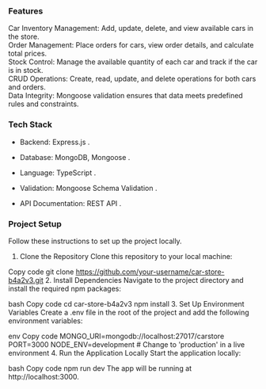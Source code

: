 ### Features
Car Inventory Management: Add, update, delete, and view available cars in the store. <br>
Order Management: Place orders for cars, view order details, and calculate total prices. <br>
Stock Control: Manage the available quantity of each car and track if the car is in stock. <br>
CRUD Operations: Create, read, update, and delete operations for both cars and orders. <br>
Data Integrity: Mongoose validation ensures that data meets predefined rules and constraints. <br>

### Tech Stack
- Backend: Express.js .

- Database: MongoDB, Mongoose .

- Language: TypeScript .

- Validation: Mongoose Schema Validation .

- API Documentation: REST API .

### Project Setup
Follow these instructions to set up the project locally.

1. Clone the Repository
Clone this repository to your local machine:

Copy code
git clone https://github.com/your-username/car-store-b4a2v3.git
2. Install Dependencies
Navigate to the project directory and install the required npm packages:

bash
Copy code
cd car-store-b4a2v3
npm install
3. Set Up Environment Variables
Create a .env file in the root of the project and add the following environment variables:

env
Copy code
MONGO_URI=mongodb://localhost:27017/carstore
PORT=3000
NODE_ENV=development  # Change to 'production' in a live environment
4. Run the Application Locally
Start the application locally:

bash
Copy code
npm run dev
The app will be running at http://localhost:3000.
